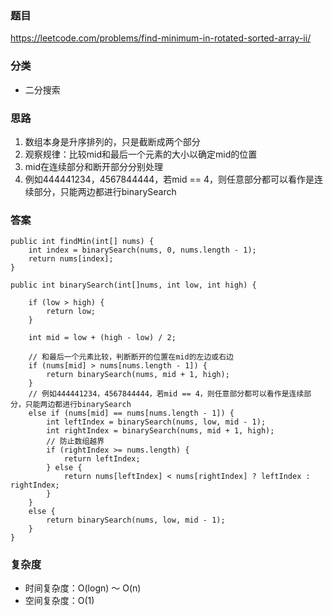 ### 题目
https://leetcode.com/problems/find-minimum-in-rotated-sorted-array-ii/

### 分类
* 二分搜索

### 思路
1. 数组本身是升序排列的，只是截断成两个部分
2. 观察规律：比较mid和最后一个元素的大小以确定mid的位置
3. mid在连续部分和断开部分分别处理
4. 例如444441234，4567844444，若mid == 4，则任意部分都可以看作是连续部分，只能两边都进行binarySearch

### 答案
```
public int findMin(int[] nums) {
    int index = binarySearch(nums, 0, nums.length - 1);
    return nums[index];
}

public int binarySearch(int[]nums, int low, int high) {

    if (low > high) {
        return low;
    }

    int mid = low + (high - low) / 2;

    // 和最后一个元素比较，判断断开的位置在mid的左边或右边
    if (nums[mid] > nums[nums.length - 1]) {
        return binarySearch(nums, mid + 1, high);
    }
    // 例如444441234，4567844444，若mid == 4，则任意部分都可以看作是连续部分，只能两边都进行binarySearch
    else if (nums[mid] == nums[nums.length - 1]) {
        int leftIndex = binarySearch(nums, low, mid - 1);
        int rightIndex = binarySearch(nums, mid + 1, high);
        // 防止数组越界
        if (rightIndex >= nums.length) {
            return leftIndex;
        } else {
            return nums[leftIndex] < nums[rightIndex] ? leftIndex : rightIndex;
        }
    }
    else {
        return binarySearch(nums, low, mid - 1);
    }
}
```

### 复杂度
* 时间复杂度：O(logn) ～ O(n)
* 空间复杂度：O(1)
